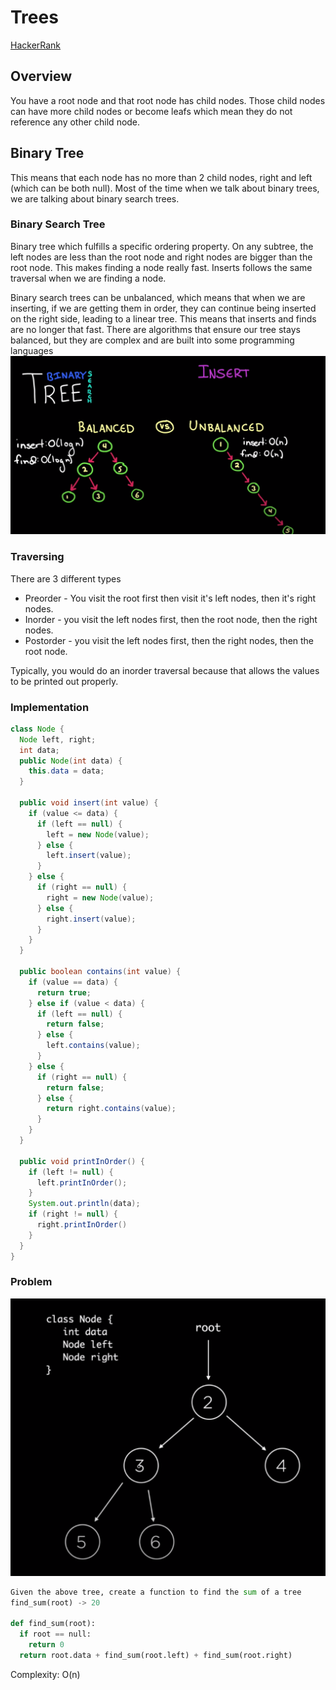 # Trees
[HackerRank](https://www.youtube.com/watch?v=oSWTXtMglKE)

## Overview
You have a root node and that root node has child nodes. Those child nodes can have more child nodes or become leafs which mean they do not reference any other child node. 

## Binary Tree
This means that each node has no more than 2 child nodes, right and left (which can be both null). Most of the time when we talk about binary trees, we are talking about binary search trees.

### Binary Search Tree
Binary tree which fulfills a specific ordering property. On any subtree, the left nodes are less than the root node and right nodes are bigger than the root node. This makes finding a node really fast. Inserts follows the same traversal when we are finding a node. 

Binary search trees can be unbalanced, which means that when we are inserting, if we are getting them in order, they can continue being inserted on the right side, leading to a linear tree. This means that inserts and finds are no longer that fast. There are algorithms that ensure our tree stays balanced, but they are complex and are built into some programming languages
![](../../../attachments/trees_20210315-220354.png)

### Traversing
There are 3 different types
- Preorder - You visit the root first then visit it's left nodes, then it's right nodes.
- Inorder - you visit the left nodes first, then the root node, then the right nodes.
- Postorder - you visit the left nodes first, then the right nodes, then the root node.

Typically, you would do an inorder traversal because that allows the values to be printed out properly.

### Implementation
```java
class Node {
  Node left, right;
  int data;
  public Node(int data) {
    this.data = data;
  }

  public void insert(int value) {
    if (value <= data) {
      if (left == null) {
        left = new Node(value);
      } else {
        left.insert(value);
      }
    } else {
      if (right == null) {
        right = new Node(value);
      } else {
        right.insert(value);
      }
    }
  }

  public boolean contains(int value) {
    if (value == data) {
      return true;
    } else if (value < data) {
      if (left == null) {
        return false;
      } else {
        left.contains(value);
      }
    } else {
      if (right == null) {
        return false;
      } else {
        return right.contains(value);
      }
    }
  }

  public void printInOrder() {
    if (left != null) {
      left.printInOrder();
    }
    System.out.println(data);
    if (right != null) {
      right.printInOrder()
    }
  }
}
```

### Problem
![](../../../attachments/trees_20210315-222733.png)
```python
Given the above tree, create a function to find the sum of a tree
find_sum(root) -> 20

def find_sum(root):
  if root == null:
    return 0
  return root.data + find_sum(root.left) + find_sum(root.right)
```
Complexity: O(n)
